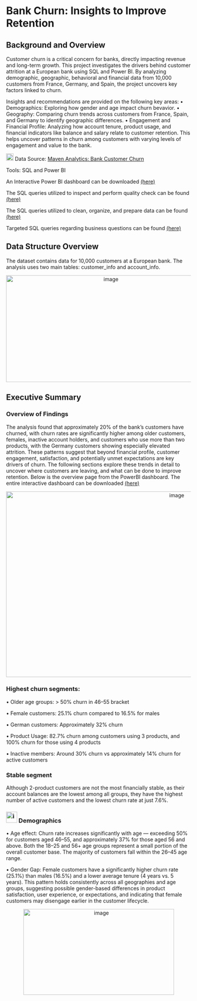 # Bank Churn: Insights to Improve Retention
## Background and Overview
Customer churn is a critical concern for banks, directly impacting revenue and long-term growth. This project investigates the drivers behind customer attrition at a European bank using SQL and Power BI. By analyzing demographic, geographic, behavioral and financial data from 10,000 customers from France, Germany, and Spain, the project uncovers key factors linked to churn.

Insights and recommendations are provided on the following key areas:
•	Demographics: Exploring how gender and age impact churn bevavior.
•	Geography: Comparing churn trends across customers from France, Spain, and Germany to identify geographic differences.
•	Engagement and Financial Profile: Analyzing how account tenure, product usage, and financial indicators like balance and salary relate to customer retention. This helps uncover patterns in churn among customers with varying levels of engagement and value to the bank.

<img width="20" height="20" alt="image" src="https://github.com/user-attachments/assets/ffcdcd03-ee94-44d5-9f40-5475a9a8c56a" />
Data Source: <a href="https://www.mavenanalytics.io/data-playground?order=date_added%2Cdesc&page=2">Maven Analytics: Bank Customer Churn</a>

Tools: SQL and Power BI

An Interactive Power BI dashboard can be downloaded <a href="https://app.powerbi.com/view?r=eyJrIjoiMGU0MjYzNDEtODgwMS00Yzg3LTk2NTItZGI5ZDhiMWY0MjRkIiwidCI6IjdkZTZiMWMxLWYzOTMtNGJhNS05NjVkLTU3YjNhMGJhYmEzZiJ9">(here)</a>

The SQL queries utilized to inspect and perform quality check can be found <a href="https://github.com/xuandinh22/Bank-Churn-Insights-to-Improve-Retention/blob/main/inspection_%26_data_quality_checks.sql">(here)</a>

The SQL queries utilized to clean, organize, and prepare data can be found <a href="https://github.com/xuandinh22/Bank-Churn-Insights-to-Improve-Retention/blob/main/clean_%26_prepare_data.sql">(here)</a>

Targeted SQL queries regarding business questions can be found <a href="https://github.com/xuandinh22/Bank-Churn-Insights-to-Improve-Retention/blob/main/business_focused_analytical_queries.sql">(here)</a>

## Data Structure Overview

The dataset contains data for 10,000 customers at a European bank. 
The analysis uses two main tables: customer_info and account_info.
<p align="center">
  <img width="556" height="291" alt="image" src="https://github.com/user-attachments/assets/0b980bf1-2321-4b1f-a6bd-d22cb1052154" />
</p>

## Executive Summary

### Overview of Findings
The analysis found that approximately 20% of the bank’s customers have churned, with churn rates are significantly higher among older customers, females, inactive account holders, and customers who use more than two products, with the Germany customers showing especially elevated attrition. These patterns suggest that beyond financial profile, customer engagement, satisfaction, and potentially unmet expectations are key drivers of churn. The following sections explore these trends in detail to uncover where customers are leaving, and what can be done to improve retention.
Below is the overview page from the PowerBI dashboard. The entire interactive dashboard can be downloaded <a href="https://app.powerbi.com/view?r=eyJrIjoiMGU0MjYzNDEtODgwMS00Yzg3LTk2NTItZGI5ZDhiMWY0MjRkIiwidCI6IjdkZTZiMWMxLWYzOTMtNGJhNS05NjVkLTU3YjNhMGJhYmEzZiJ9">(here)</a>

<p align="center">
<img width="915" height="506" alt="image" src="https://github.com/user-attachments/assets/baae268b-500a-4650-abfa-95098b7813bb" />
</p>

### Highest churn segments:
•	Older age groups: > 50% churn in 46–55 bracket

•	Female customers: 25.1% churn compared to 16.5% for males

•	German customers: Approximately 32% churn

•	Product Usage: 82.7% churn among customers using 3 products, and 100% churn for those using 4 products

•	Inactive members: Around 30% churn vs approximately 14% churn for active customers

### Stable segment
Although 2-product customers are not the most financially stable, as their account balances are the lowest among all groups, they have the highest number of active customers and the lowest churn rate at just 7.6%.

### <img width="30" height="30" alt="image" src="https://github.com/user-attachments/assets/93c186ba-9850-4f8d-9716-3313247e802d" /> Demographics

•	Age effect: Churn rate increases significantly with age — exceeding 50% for customers aged 46–55, and approximately 37% for those aged 56 and above. Both the 18–25 and 56+ age groups represent a small portion of the overall customer base. The majority of customers fall within the 26–45 age range.

•	Gender Gap: Female customers have a significantly higher churn rate (25.1%) than males (16.5%) and a lower average tenure (4 years vs. 5 years). This pattern holds consistently across all geographies and age groups, suggesting possible gender-based differences in product satisfaction, user experience, or expectations, and indicating that female customers may disengage earlier in the customer lifecycle.

<p align="center">
<img width="411" height="234" alt="image" src="https://github.com/user-attachments/assets/d28d3934-4b05-4dc4-9044-6e7691fb8b1a" />
</p>




